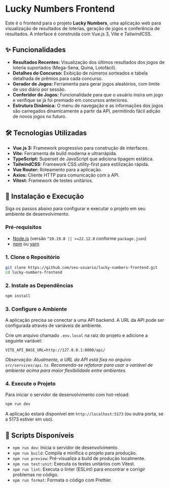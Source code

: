 # Lucky Numbers Frontend

Este é o frontend para o projeto **Lucky Numbers**, uma aplicação web para visualização de resultados de loterias, geração de jogos e conferência de resultados. A interface é construída com Vue.js 3, Vite e TailwindCSS.

## ✨ Funcionalidades

-   **Resultados Recentes:** Visualização dos últimos resultados dos jogos de loteria suportados (Mega-Sena, Quina, Lotofácil).
-   **Detalhes do Concurso:** Exibição de números sorteados e tabela detalhada de prêmios para cada concurso.
-   **Gerador de Jogos:** Ferramenta para gerar jogos aleatórios, com limite de uso diário por sessão.
-   **Conferidor de Jogos:** Funcionalidade para que o usuário insira um jogo e verifique se já foi premiado em concursos anteriores.
-   **Estrutura Dinâmica:** O menu de navegação e as informações dos jogos são carregados dinamicamente a partir da API, permitindo fácil adição de novos jogos no futuro.

## 🛠️ Tecnologias Utilizadas

-   **Vue.js 3:** Framework progressivo para construção de interfaces.
-   **Vite:** Ferramenta de build moderna e ultrarrápida.
-   **TypeScript:** Superset de JavaScript que adiciona tipagem estática.
-   **TailwindCSS:** Framework CSS utility-first para estilização rápida.
-   **Vue Router:** Roteamento para a aplicação.
-   **Axios:** Cliente HTTP para comunicação com a API.
-   **Vitest:** Framework de testes unitários.

## 🚀 Instalação e Execução

Siga os passos abaixo para configurar e executar o projeto em seu ambiente de desenvolvimento.

### Pré-requisitos

-   [Node.js](https://nodejs.org/) (versão `^20.19.0 || >=22.12.0` conforme `package.json`)
-   [npm](https://www.npmjs.com/) ou [yarn](https://yarnpkg.com/)

### 1. Clone o Repositório

```bash
git clone https://github.com/seu-usuario/lucky-numbers-frontend.git
cd lucky-numbers-frontend
```

### 2. Instale as Dependências

```bash
npm install
```

### 3. Configure o Ambiente

A aplicação precisa se conectar a uma API backend. A URL da API pode ser configurada através de variáveis de ambiente.

Crie um arquivo chamado `.env.local` na raiz do projeto e adicione a seguinte variável:

```
VITE_API_BASE_URL=http://127.0.0.1:8000/api/
```

*Observação: Atualmente, a URL da API está fixa no arquivo `src/services/api.ts`. Recomenda-se refatorar para usar a variável de ambiente acima para maior flexibilidade entre ambientes.*

### 4. Execute o Projeto

Para iniciar o servidor de desenvolvimento com hot-reload:

```bash
npm run dev
```

A aplicação estará disponível em `http://localhost:5173` (ou outra porta, se a 5173 estiver em uso).

## 📜 Scripts Disponíveis

-   `npm run dev`: Inicia o servidor de desenvolvimento.
-   `npm run build`: Compila e minifica o projeto para produção.
-   `npm run preview`: Pré-visualiza a build de produção localmente.
-   `npm run test:unit`: Executa os testes unitários com Vitest.
-   `npm run lint`: Executa o linter (ESLint) para encontrar e corrigir problemas no código.
-   `npm run format`: Formata o código com Prettier.